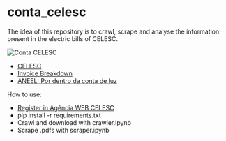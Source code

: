 # conta_celesc
The idea of this repository is to crawl, scrape and analyse the information present in the electric bills of CELESC.

![Conta CELESC](https://bit.ly/2uVfPO3)


<ul>
  <li><a href='https://bit.ly/2cQj0wf'>CELESC</a></li> 
  <li><a href='http://bit.ly/2Nl25Ul'>Invoice Breakdown</a></li>
  <li><a href='https://bit.ly/1ToFUZy'>ANEEL: Por dentro da conta de luz</a></li> 
</ul>

How to use:
<ul>
  <li><a href='https://bit.ly/2s5F26R'>Register in Agência WEB CELESC</a></li>
  <li>pip install -r requirements.txt</li>
  <li>Crawl and download with crawler.ipynb</li>
  <li>Scrape .pdfs with scraper.ipynb</li> 
</ul>


